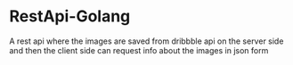 # RestApi-Golang
A rest api where the images are saved from dribbble api on the server side and then the client side can request info about the images in json form 
